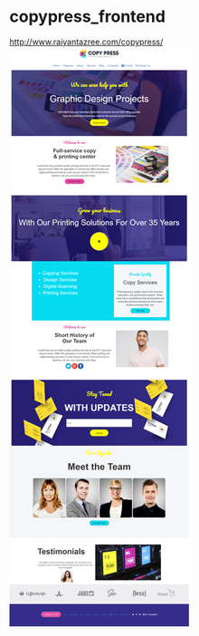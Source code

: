 # copypress_frontend
http://www.raiyantazree.com/copypress/
![](https://github.com/rjazree/copypress_frontend/blob/master/image.png)
